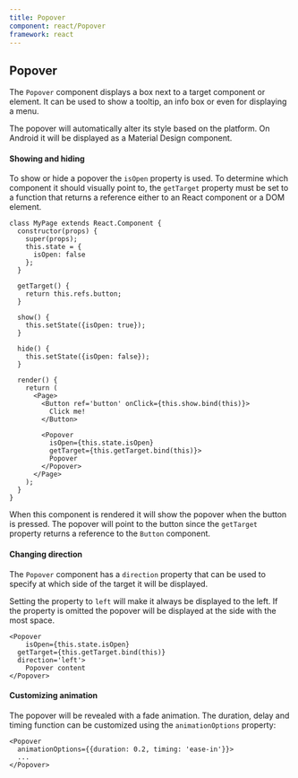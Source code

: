```yaml
---
title: Popover
component: react/Popover
framework: react
---
```


## Popover

The `Popover` component displays a box next to a target component or element. It can be used to show a tooltip, an info box or even for displaying a menu.

The popover will automatically alter its style based on the platform. On Android it will be displayed as a Material Design component.

#### Showing and hiding

To show or hide a popover the `isOpen` property is used. To determine which component it should visually point to, the `getTarget` property must be set to a function that returns a reference either to an React component or a DOM element.

```
class MyPage extends React.Component {
  constructor(props) {
    super(props);
    this.state = {
      isOpen: false
    };
  }

  getTarget() {
    return this.refs.button;
  }

  show() {
    this.setState({isOpen: true});
  }

  hide() {
    this.setState({isOpen: false});
  }

  render() {
    return (
      <Page>
        <Button ref='button' onClick={this.show.bind(this)}>
          Click me!
        </Button>

        <Popover
          isOpen={this.state.isOpen}
          getTarget={this.getTarget.bind(this)}>
          Popover
        </Popover>
      </Page>
    );
  }
}
```

When this component is rendered it will show the popover when the button is pressed. The popover will point to the button since the `getTarget` property returns a reference to the `Button` component.

#### Changing direction

The `Popover` component has a `direction` property that can be used to specify at which side of the target it will be displayed.

Setting the property to `left` will make it always be displayed to the left. If the property is omitted the popover will be displayed at the side with the most space.

```
<Popover
	isOpen={this.state.isOpen}
  getTarget={this.getTarget.bind(this)}
  direction='left'>
	Popover content
</Popover>
```

#### Customizing animation

The popover will be revealed with a fade animation. The duration, delay and timing function can be customized using the `animationOptions` property:

```
<Popover
  animationOptions={{duration: 0.2, timing: 'ease-in'}}>
  ...
</Popover>
```
